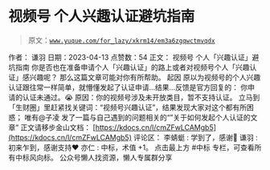 # 视频号 个人兴趣认证避坑指南

> 原文：[`www.yuque.com/for_lazy/xkrm14/em3a6zgqwctmvqdx`](https://www.yuque.com/for_lazy/xkrm14/em3a6zgqwctmvqdx)

<ne-p id="u458dd3e6" data-lake-id="u458dd3e6">作者： 谦羽</ne-p> <ne-p id="u68a99432" data-lake-id="u68a99432">日期：2023-04-13</ne-p> <ne-p id="u527eca51" data-lake-id="u527eca51">点赞数：54</ne-p> <ne-hole id="ucb98310f" data-lake-id="ucb98310f"><ne-card data-card-name="hr" data-card-type="block" id="aUK2S" data-event-boundary="card"><ne-p id="u55881b48" data-lake-id="u55881b48">正文：</ne-p> <ne-p id="ua15f53c8" data-lake-id="ua15f53c8">视频号 个人「兴趣认证」避坑指南 你是否也在准备申请个人「兴趣认证」的路上或者对视频号个人「兴趣认证」感兴趣呢？ 那么这篇文章可能对你有所帮助。 起因 原以为视频号的个人兴趣认证跟往常一样简单，就懵懂发起了认证申请…结果…反馈是官方回复的： 你申请的认证未通过。😭 原因：你的视频号涉及未开放类目，暂不支持认证。 立马到「生财圈」里赶紧找关键词：“视频号兴趣认证”，结果发现大家对这个都有所困惑； 唯有@子凌 发了一篇与自己遇到的问题相关的“”关于如何发起个人认证的文章” 正文请移步金山文档： [https://kdocs.cn/l/cmZFwLCAMgb5](https://kdocs.cn/l/cmZFwLCAMgb5)</ne-p> <ne-hole id="uad661dd2" data-lake-id="uad661dd2"><ne-card data-card-name="hr" data-card-type="block" id="W5bmt" data-event-boundary="card"><ne-p id="u285c4fb9" data-lake-id="u285c4fb9">评论区：</ne-p> <ne-p id="u96a93386" data-lake-id="u96a93386">李蜻蜓 : 学到了，感谢🌹</ne-p> <ne-p id="u2350002c" data-lake-id="u2350002c">谦羽 : 初来乍到，感谢支持❤️</ne-p> <ne-p id="uc87d76c0" data-lake-id="uc87d76c0">亦仁 : 中标，术值 +1。 点击最上方 #中标 专栏，可查看所有中标风向标。</ne-p> <ne-hole id="u1ebf2688" data-lake-id="u1ebf2688"><ne-card data-card-name="hr" data-card-type="block" id="tLG4p" data-event-boundary="card"><ne-p id="ue4952425" data-lake-id="ue4952425">公众号懒人找资源，懒人专属群分享</ne-p></ne-card></ne-hole></ne-card></ne-hole></ne-card></ne-hole>